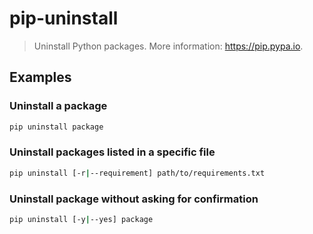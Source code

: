 # pip-uninstall

> Uninstall Python packages. More information: <https://pip.pypa.io>.

## Examples

### Uninstall a package

```bash
pip uninstall package
```

### Uninstall packages listed in a specific file

```bash
pip uninstall [-r|--requirement] path/to/requirements.txt
```

### Uninstall package without asking for confirmation

```bash
pip uninstall [-y|--yes] package
```
